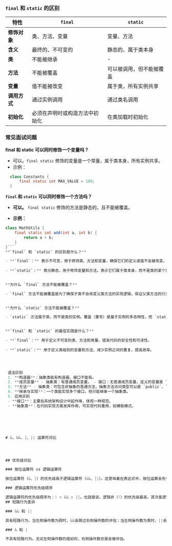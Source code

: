 ### `final` 和 `static` 的区别

| 特性       | `final`         | `static`     |
| -------- | --------------- | ------------ |
| **修饰对象** | 类、方法、变量         | 变量、方法        |
| **含义**   | 最终的、不可变的        | 静态的、属于类本身    |
| **类**    | 不能被继承           | -            |
| **方法**   | 不能被覆盖           | 可以被调用，但不能被覆盖 |
| **变量**   | 值不能被改变          | 属于类，所有实例共享   |
| **调用方式** | 通过实例调用          | 通过类名调用       |
| **初始化**  | 必须在声明时或构造方法中初始化 | 在类加载时初始化     |

### 常见面试问题

**final 和 static 可以同时修饰一个变量吗？**
- 可以。`final static` 修饰的变量是一个常量，属于类本身，所有实例共享。
- 示例：
```java
  class Constants {
      final static int MAX_VALUE = 100;
  }
```


**`final` 和 `static` 可以同时修饰一个方法吗？**

- **可以。** `final static` 修饰的方法是静态的，且不能被覆盖。
    
- **示例：**

```java
class MathUtils {
    final static int add(int a, int b) {
        return a + b;
    }
}```
**`final` 和 `static` 的区别是什么？**

- **`final`：** 表示不可变，用于修饰类、方法和变量，确保它们的定义或值不会被改变。
    
- **`static`：** 表示静态，用于修饰变量和方法，表示它们属于类本身，而不是类的某个实例。
    

**为什么 `final` 方法不能被覆盖？**

- `final` 方法不能被覆盖是为了确保子类不会改变父类方法的实现逻辑，保证父类方法的行为一致性。
    

**为什么 `static` 方法不能被覆盖？**

- `static` 方法属于类，而不是类的实例。覆盖（重写）是基于实例的多态特性，而 `static` 方法不依赖于实例，因此不能被覆盖。不过，`static` 方法可以被隐藏（通过子类定义同名方法）。
    

**`final` 和 `static` 的最佳实践是什么？**

- **`final`：** 用于定义不可变的类、方法和常量，提高代码的安全性和可读性。
    
- **`static`：** 用于定义类级别的变量和方法，减少实例之间的重复，提高效率。




 语法区别 
 1. **构造器**：抽象类能有构造器，接口不能有。 
 2. **成员变量** - 抽象类：有普通成员变量。 - 接口：无普通成员变量，定义的变量是 `public static final` 类型。 
 3. **方法** - 抽象类：可包含非抽象的普通方法，抽象方法访问类型可以是 `public`、`protected` 和默认访问权限。 - 接口：Java 8 前所有方法必须是抽象的，且只能是 `public`；Java 8 起可拥有默认方法（`default` 修饰）和类方法（`static` 修饰），Java 9 允许有 `private` 方法，后三者需有方法体。 
 4. **继承与实现**：一个类能实现多个接口，但只能继承一个抽象类。 
 5. 应用区别 
 - **接口**：主要在系统架构设计中起作用，体现一种规范。
 - **抽象类**：在代码实现方面发挥作用，可实现代码重用，如模板模式。






# &、&&、|、|| 运算符对比




## 优先级对比

### 按位运算符 vs 逻辑运算符

按位运算符（&、|）的优先级高于逻辑运算符（&&、||）。这意味着在表达式中，按位运算会先于逻辑运算进行计算。

### 逻辑运算符优先级顺序

逻辑运算符的优先级顺序为：! > && > ||。也就是说，逻辑非（!）的优先级最高，其次是逻辑与（&&），最后是逻辑或（||）。
## 短路行为差异

### && 和 ||

具有短路行为。当左侧操作数为假时，&&会跳过右侧操作数的评估；当左侧操作数为真时，||会跳过右侧操作数的评估。

### & 和 |

不具有短路行为。无论左侧操作数的值如何，右侧操作数总是会被评估。